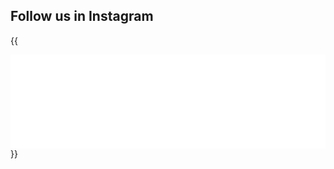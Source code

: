 ## Follow us in Instagram

{{
  <script src="https://cdn.lightwidget.com/widgets/lightwidget.js"></script>
  <iframe src="//lightwidget.com/widgets/727883ce200150bb922b84298f4a7740.html"
    allowtransparency="true"
    class="lightwidget-widget"
    scrolling="no"
    style="width: 100%; border: 0; overflow: hidden;">
  </iframe>
}}